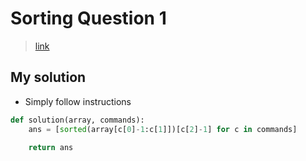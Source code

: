 # Sorting Question 1

> [link](https://programmers.co.kr/learn/courses/30/lessons/42748)

## My solution

- Simply follow instructions

```python
def solution(array, commands):
    ans = [sorted(array[c[0]-1:c[1]])[c[2]-1] for c in commands]

    return ans
```
